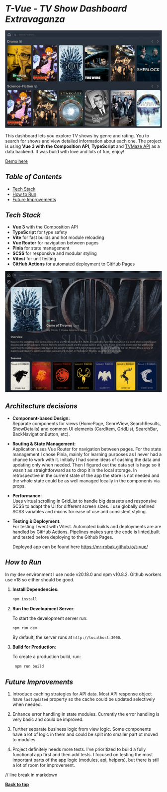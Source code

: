 # **_T-Vue - TV Show Dashboard Extravaganza_**

[![Home page](/src/assets/images/image-2.png)](https://mr-robak.github.io/t-vue/)

This dashboard lets you explore TV shows by genre and rating. You to search for shows and view detailed information about each one. The project is using **Vue 3 with the Composition API**, **TypeScript** and [TVMaze API](https://www.tvmaze.com/api) as a data backend.
It was build with love and lots of fun, enjoy!

[Demo here](https://mr-robak.github.io/t-vue/)

## **_Table of Contents_**

- [Tech Stack](#tech-stack)
- [How to Run](#how-to-run)
- [Future Improvements](#future-improvements)

## **_Tech Stack_**

- **Vue 3** with the Composition API
- **TypeScript** for type safety
- **Vite** for fast builds and hot module reloading
- **Vue Router** for navigation between pages
- **Pinia** for state management
- **SCSS** for responsive and modular styling
- **Vitest** for unit testing
- **GitHub Actions** for automated deployment to GitHub Pages

[![Show details](/src/assets/images/image-1.png)](https://mr-robak.github.io/t-vue/)

## **_Architecture decisions_**

- **Component-based Design:**  
  Separate components for views (HomePage, GenreView, SearchResults, ShowDetails) and common UI elements (CardItem, GridList, SearchBar, BackNavigationButton, etc).

- **Routing & State Management:**  
  Application uses Vue Router for navigation between pages. For the state management I chose Pinia, mainly for learning purposes as I never had a chance to work with it. Initially I had some ideas of cashing the data and updating only when needed. Then I figured out the data set is huge so it wasn't as straightforward as to drop it in the local storage. In retrospective in the current state of the app the store is not needed and the whole state could be as well managed locally in the components via props.

- **Performance:**  
  Uses virtual scrolling in GridList to handle big datasets and responsive SCSS to adapt the UI for different screen sizes. I use globally defined SCSS variables and mixins for ease of use and consistent styling.

- **Testing & Deployment:**  
  For testing I went with Vitest. Automated builds and deployments are are handled by GitHub Actions. Pipelines makes sure the code is linted,built and tested before deploying to the Github Pages.

  Deployed app can be found here https://mr-robak.github.io/t-vue/

## **_How to Run_**

In my dev environment I use node v20.18.0 and npm v10.8.2. Github workers use v18 so either should be good.

1. **Install Dependencies:**
   ```bash
   npm install
   ```
2. **Run the Development Server**:

   To start the development server run:

   ```bash
   npm run dev
   ```

   By default, the server runs at `http://localhost:3000`.

3. **Build for Production**:

   To create a production build, run:

   ```bash
    npm run build
   ```

## **_Future Improvements_**

1. Introduce caching strategies for API data. Most API response object have `lastUpdated` property so the cache could be updated selectively when needed.

2. Enhance error handling in state modules. Currently the error handling is very basic and could be improved.

3. Further separate business logic from view logic. Some components have a lot of logic in them and could be split into smaller part ot moved to modules.

4. Project definitely needs more tests. I've prioritized to build a fully functional app first and then add tests. I focused on testing the most important parts of the app logic (modules, api, helpers), but there is still a lot of room for improvement.

// line break in markdown

[**Back to top**](#t-vue---tv-show-dashboard-extravaganza)
